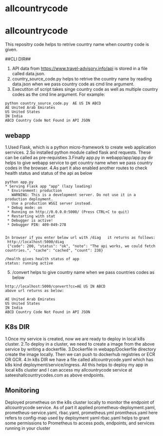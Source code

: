# allcountrycode

# allcountrycode

This repositry code helps to retrive country name when country code is given. 

##CLI DIR##
1. API data from https://www.travel-advisory.info/api  is stored in a file called data.json.
2. country_source_code.py helps to retrive the country name by reading data.json when we pass country code as cmd line argument.
3. Executiton of script takes singe country code as well as multiple country codes as the cmd line argument. For example:
```
python country_source_code.py  AE US IN ABCD
AE United Arab Emirates
US United States
IN India
ABCD Country Code Not Found in API JSON
```

## webapp ##
1.Used Flask, which is a python micro-framework to create web application serrvices.
2.So installed python module called flask and requests. These can be called as pre-requisties
3.Finally app.py in webapp/app/app.py dir helps to give webapp service to get country name when we pass country codes in the browser.
4.As part it also enabled another routes to check health status and status of the api as below
```
python app.py
* Serving Flask app "app" (lazy loading)
 * Environment: production
   WARNING: This is a development server. Do not use it in a production deployment.
   Use a production WSGI server instead.
 * Debug mode: on
 * Running on http://0.0.0.0:5000/ (Press CTRL+C to quit)
 * Restarting with stat
 * Debugger is active!
 * Debugger PIN: 409-049-278


In browser if you enter below url with /diag   it returns as follows:
 http://localhost:5000/diag
 {"code": 200, "status": "ok", "note": "The api works, we could fetch countries.", "cache": "cached", "count": 238}

/health gives health status of app
status: running active
```
5. /convert helps to give country name when we pass countries codes as below
```
http://localhost:5000/convert?cc=AE US IN ABCD
above url returns as below:

AE United Arab Emirates
US United States
IN India
ABCD Country Code Not Found in API JSON

```

## K8s DIR ##
1.Once my service is created, now we are ready to deploy in local k8s cluster.
2.To deploy in a cluster, we need to create a image from the above service by writing a dockerfile.
3.Dockerfile in webapp/Dockerfile directory create the image locally. Then we can push to dockerhub registries or ECR OR GCR.
4.In k8s DIR we have a file called allcountrycode.yaml which has k8s kind deployment/service/ingress. All this helps to deploy my app in local k8s cluster and I can access my allcountrycode service at sateeshallcountrycodes.com as above endpoints.

##  Monitoring ##
Deployed prometheus on the k8s cluster locally to monitor the endpoint of allcountrycode service.
As of part it applied prometheus-deployment.yaml, prometheus-service.yaml, rbac.yaml, prometheus.yml
promtheus.yaml here refers to config-map used by deployment yaml
rbac.yaml helps to grant some permissions to Prometheus to access pods, endpoints, and services running in your cluster
